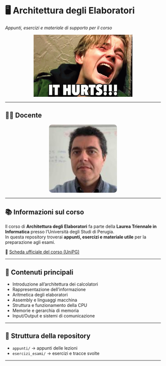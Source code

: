 # 🖥️ Architettura degli Elaboratori

_Appunti, esercizi e materiale di supporto per il corso_  

<p align="center">
  <img src="./hurt-leonardo-dicaprio.gif" alt="Gif Architettura" width="320"/>
</p>

---

## 👨‍🏫 Docente
<p align="center">
  <img src="./navarra.jpeg" alt="Prof. Navarra" width="220" style="border-radius: 10px;"/>
</p>

---

## 📚 Informazioni sul corso
Il corso di **Architettura degli Elaboratori** fa parte della **Laurea Triennale in Informatica** presso l’Università degli Studi di Perugia.  
In questa repository troverai **appunti, esercizi e materiale utile** per la preparazione agli esami.  

🔗 [Scheda ufficiale del corso (UniPG)](https://www.unipg.it/didattica/corsi-di-laurea-e-laurea-magistrale/archivio/offerta-formativa-2023-24?idins=270792)

---

## 📂 Contenuti principali
- Introduzione all’architettura dei calcolatori  
- Rappresentazione dell’informazione  
- Aritmetica degli elaboratori  
- Assembly e linguaggi macchina  
- Struttura e funzionamento della CPU  
- Memorie e gerarchia di memoria  
- Input/Output e sistemi di comunicazione  

---

## 📂 Struttura della repository
- `appunti/` → appunti delle lezioni  
- `esercizi_esami/` → esercizi e tracce svolte  

---

